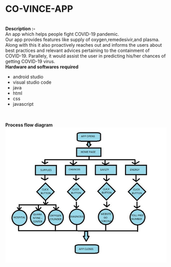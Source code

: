 # CO-VINCE-APP
<br><b>Description :-</b>
<br>An app which helps people fight COVID-19 pandemic.<br>
Our app provides features like supply of oxygen,remedesivir,and plasma. Along with this it also proactively reaches out and informs the users about best practices and relevant advices pertaining to the containment of COVID-19. Parallely, it would assist the user in predicting his/her chances of getting COVID-19 virus.
<br><b>Hardware and softwares required</b><br>
<ul>
<li>android studio</li>
<li>visual studio code</li>
<li>java</li>
<li>html</li>
<li>css</li>
<li>javascript</li></ul>
<br><br><b>Process flow diagram</b>
<img src="https://github.com/PriyankaPriyadarshini1809/images/blob/main/data%20flow%20image.jpeg" alt="dataflow">
